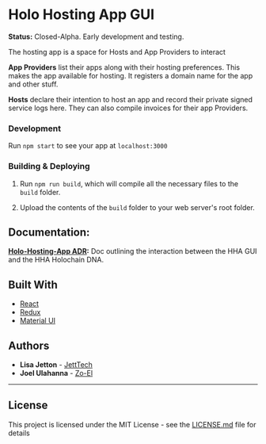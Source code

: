 # Holo Hosting App GUI
**Status:** Closed-Alpha. Early development and testing.

The hosting app is a space for Hosts and App Providers to interact

**App Providers** list their apps along with their hosting preferences. This makes the app available for hosting. It registers a domain name for the app and other stuff.

**Hosts** declare their intention to host an app and record their private signed service logs here. They can also compile invoices for their app Providers.

### Development
Run `npm start` to see your app at `localhost:3000`

### Building & Deploying
1.  Run `npm run build`, which will compile all the necessary files to the
    `build` folder.

2.  Upload the contents of the `build` folder to your web server's root folder.

## Documentation:
**[Holo-Hosting-App ADR]():** Doc outlining the interaction between the HHA GUI and the HHA Holochain DNA.

## Built With
* [React](https://reactjs.org/)
* [Redux](https://redux.js.org/)
* [Material UI](https://material-ui.com/)


## Authors
* **Lisa Jetton** - [JettTech](https://github.com/JettTech)
* **Joel Ulahanna** - [Zo-El](https://github.com/zo-el)


<!-- #### A Tip of the Hat
>Although this project is original work, its foundation was based on `react admin`.
> Visit the repo [here](https://github.com/marmelab/react-admin). -->

---
## License
This project is licensed under the MIT License - see the [LICENSE.md](LICENSE.md) file for details
